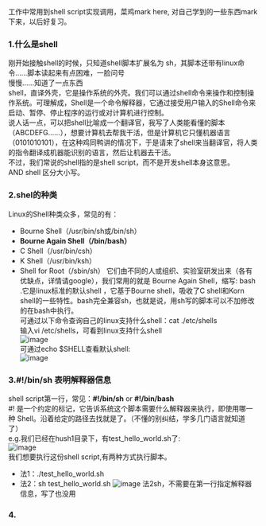 工作中常用到shell script实现调用，菜鸡mark here, 对自己学到的一些东西mark下来，以后好复习。   
### 1.什么是shell
刚开始接触shell的时候，只知道shell脚本扩展名为 sh，其脚本还带有linux命令……脚本读起来有点困难，一脸问号   
慢慢……知道了一点东西  
shell，直译外壳，它是操作系统的外壳。我们可以通过shell命令来操作和控制操作系统。可理解成，Shell是一个命令解释器，它通过接受用户输入的Shell命令来启动、暂停、停止程序的运行或对计算机进行控制。  
说人话一点，可以把shell比喻成一个翻译官，我写了人类能看懂的脚本（ABCDEFG……），想要计算机去帮我干活，但是计算机它只懂机器语言（0101010101），在这种鸡同鸭讲的情况下，于是请来了shell来当翻译官，将人类的指令翻译成机器能识别的语言，然后让机器去干活。  
不过，我们常说的shell指的是shell script，而不是开发shell本身这意思。    
AND shell 区分大小写。  

### 2.shel的种类
Linux的Shell种类众多，常见的有：  
- Bourne Shell（/usr/bin/sh或/bin/sh）
- **Bourne Again Shell（/bin/bash）**
- C Shell（/usr/bin/csh）
- K Shell（/usr/bin/ksh）
- Shell for Root（/sbin/sh）
它们由不同的人或组织、实验室研发出来（各有优缺点，详情请google），我们常用的就是 Bourne Again Shell，缩写: bash .它是linux标准的默认shell ，它基于Bourne shell，吸收了C shell和Korn shell的一些特性。bash完全兼容sh，也就是说，用sh写的脚本可以不加修改的在bash中执行。  
可通过以下命令查询自己的linux支持什么shell：cat ./etc/shells  
输入vi /etc/shells，可看到linux支持什么shell    
![image](https://user-images.githubusercontent.com/32427537/149654418-efd18470-1a82-4481-909f-de9330839140.png)   
可通过echo $SHELL查看默认shell:  
![image](https://user-images.githubusercontent.com/32427537/149655156-a37babc9-ac44-41af-902e-0e8a4d3659f7.png)  

### 3.#!/bin/sh 表明解释器信息
shell script第一行，常见：**#!/bin/sh** or **#!/bin/bash**  
#! 是一个约定的标记，它告诉系统这个脚本需要什么解释器来执行，即使用哪一种 Shell。沿着给定的路径去找就是了。（不懂的别纠结，学多几门语言就知道了）  
e.g.我们已经在hush1目录下，有test_hello_world.sh了:  
![image](https://user-images.githubusercontent.com/32427537/149659528-e47afc31-b373-4719-a83e-5eda944af7cb.png)  
我们想要执行这份shell script,有两种方式执行脚本。  
- 法1：./test_hello_world.sh
- 法2：sh test_hello_world.sh
![image](https://user-images.githubusercontent.com/32427537/149659714-96c6e627-936b-49c2-8192-3e735b6e14b1.png)
法2sh，不需要在第一行指定解释器信息，写了也没用

### 4.
